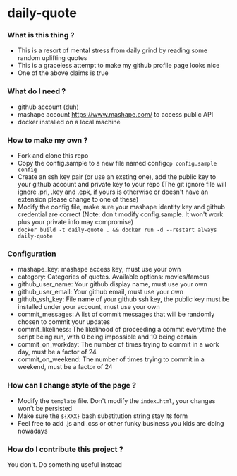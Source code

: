 # daily-quote
### What is this thing ?
* This is a resort of mental stress from daily grind by reading some random uplifting quotes
* This is a graceless attempt to make my github profile page looks nice
* One of the above claims is true

### What do I need ?
* github account (duh)
* mashape account https://www.mashape.com/ to access public API
* docker installed on a local machine

### How to make my own ?
* Fork and clone this repo
* Copy the config.sample to a new file named config`cp config.sample config`
* Create an ssh key pair (or use an exsting one), add the public key to your github account and private key to your repo (The git ignore file will ignore .pri, .key and .epk, if yours is otherwise or doesn't have an extension please change to one of these)
* Modify the config file, make sure your mashape identity key and github credential are correct (Note: don't modify config.sample. It won't work plus your private info may compromise)
* `docker build -t daily-quote . && docker run -d --restart always daily-quote`

### Configuration
* mashape_key: mashape access key, must use your own
* category: Categories of quotes. Available options: movies/famous
* github_user_name:  Your github display name, must use your own
* github_user_email: Your github email, must use your own
* github_ssh_key: File name of your github ssh key, the public key must be installed under your account, must use your own
* commit_messages: A list of commit messages that will be randomly chosen to commit your updates
* commit_likeliness: The likelihood of proceeding a commit everytime the script being run, with 0 being impossible and 10 being certain
* commit_on_workday: The number of times trying to commit in a work day, must be a factor of 24 
* commit_on_weekend: The number of times trying to commit in a weekend, must be a factor of 24

### How can I change style of the page ?
* Modify the `template` file. Don't modify the `index.html`, your changes won't be persisted
* Make sure the `${XXX}` bash substitution string stay its form
* Feel free to add .js and .css or other funky business you kids are doing nowadays

### How do I contribute this project ?

You don't. Do something useful instead
